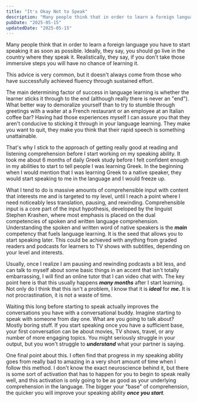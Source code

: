 ```yaml
---
title: "It's Okay Not to Speak"
description: "Many people think that in order to learn a foreign language you have to start speaking it as soon as possible. Ideally, they say, you should go live in the country where they speak it. Realistically, they say, if you don't take those immersive steps you will have no chance of learning it."
pubDate: "2025-05-15"
updatedDate: "2025-05-15"
---
```


Many people think that in order to learn a foreign language you have to start speaking it as soon as possible. Ideally, they say, you should go live in the country where they speak it. Realistically, they say, if you don't take those immersive steps you will have no chance of learning it.

This advice is very common, but it doesn't always come from those who have successfully achieved fluency through sustained effort.

The main determining factor of success in language learning is whether the learner sticks it through to the end (although really there is never an "end"). What better way to demoralize yourself than to try to stumble through greetings with a waiter at a French restaurant or an employee at an Italian coffee bar? Having had those experiences myself I can assure you that they aren't conducive to sticking it through in your language learning. They make you want to quit, they make you think that their rapid speech is something unattainable.

That's why I stick to the approach of getting really good at reading and listening comprehension before I start working on my speaking ability. It took me about 6 months of daily Greek study before I felt confident enough in my abilities to start to tell people I was learning Greek. In the beginning when I would mention that I was learning Greek to a native speaker, they would start speaking to me in the language and I would freeze up.

What I tend to do is massive amounts of comprehensible input with content that interests me and is targeted to my level, until I reach a point where I need noticeably less translation, pausing, and rewinding. Comprehensible input is a core part of the input hypothesis, developed by the linguist Stephen Krashen, where most emphasis is placed on the dual competencies of spoken and written language comprehension. Understanding the spoken and written word of native speakers is the ***main*** competency that fuels language learning. It is the seed that allows you to start speaking later. This could be achieved with anything from graded readers and podcasts for learners to TV shows with subtitles, depending on your level and interests.

Usually, once I realize I am pausing and rewinding podcasts a bit less, and can talk to myself about some basic things in an accent that isn't totally embarrassing, I will find an online tutor that I can video chat with. The key point here is that this usually happens ***many months*** after I start learning. Not only do I think that this isn't a problem, I know that it is ***ideal*** for ***me.*** It is not procrastination, it is not a waste of time.

Waiting this long before starting to speak actually improves the conversations you have with a conversational buddy. Imagine starting to speak with someone from day one. What are you going to talk about? Mostly boring stuff. If you start speaking once you have a sufficient base, your first conversation can be about movies, TV shows, travel, or any number of more engaging topics. You might seriously struggle in your output, but you won't struggle to ***understand*** what your partner is saying.

One final point about this. I often find that progress in my speaking ability goes from really bad to amazing in a very short amount of time when I follow this method. I don't know the exact neuroscience behind it, but there is some sort of activation that has to happen for you to begin to speak really well, and this activation is only going to be as good as your underlying comprehension in the language. The bigger your "base" of comprehension, the quicker you will improve your speaking ability ***once you start***. 
